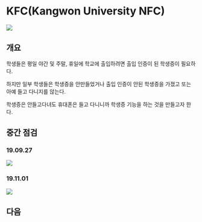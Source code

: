 # KFC(Kangwon University NFC) #

<div>
<img src="https://user-images.githubusercontent.com/37291245/68148453-5f851f00-ff7f-11e9-8130-1c274e130f2a.PNG">
</div>

## 개요 ##
학생들은 평일 야간 및 주말, 휴일에 학교에 출입하려면 출입 인증이 된 학생증이 필요하다.

하지만 일부 학생들은 학생증을 안만들었거나 출입 인증이 안된 학생증을 가졌고 또는 아예 들고 다니지를 않는다.

학생증은 안들고다녀도 휴대폰은 들고 다니니까 학생증 기능을 하는 것을 만들고자 한다.

## 중간 점검 ##

### 19.09.27 ###

>
<div>
<img src="https://user-images.githubusercontent.com/37291245/68148473-67dd5a00-ff7f-11e9-8026-c0121bcbf58c.PNG">
</div>

### 19.11.01 ###
>
<div>
<img src="https://user-images.githubusercontent.com/37291245/68148525-7cb9ed80-ff7f-11e9-9c86-c1582aa7bf28.png">
</div>

## 다음 ##

